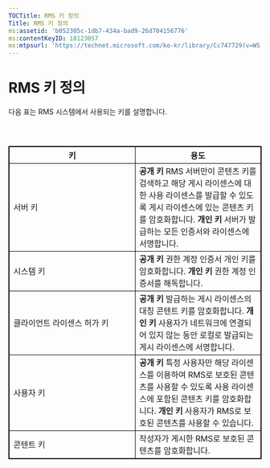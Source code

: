 ```yaml
---
TOCTitle: RMS 키 정의
Title: RMS 키 정의
ms:assetid: 'b052305c-1db7-434a-bad9-26d704156776'
ms:contentKeyID: 18123057
ms:mtpsurl: 'https://technet.microsoft.com/ko-kr/library/Cc747729(v=WS.10)'
---
```


RMS 키 정의
===========

다음 표는 RMS 시스템에서 사용되는 키를 설명합니다.

###  

 
<table style="border:1px solid black;">
<colgroup>
<col width="50%" />
<col width="50%" />
</colgroup>
<thead>
<tr class="header">
<th style="border:1px solid black;" >키</th>
<th style="border:1px solid black;" >용도</th>
</tr>
</thead>
<tbody>
<tr class="odd">
<td style="border:1px solid black;">서버 키</td>
<td style="border:1px solid black;"><strong>공개 키</strong>
RMS 서버만이 콘텐츠 키를 검색하고 해당 게시 라이센스에 대한 사용 라이센스를 발급할 수 있도록 게시 라이센스에 있는 콘텐츠 키를 암호화합니다.
<strong>개인 키</strong>
서버가 발급하는 모든 인증서와 라이센스에 서명합니다.</td>
</tr>
<tr class="even">
<td style="border:1px solid black;">시스템 키</td>
<td style="border:1px solid black;"><strong>공개 키</strong>
권한 계정 인증서 개인 키를 암호화합니다.
<strong>개인 키</strong>
권한 계정 인증서를 해독합니다.</td>
</tr>
<tr class="odd">
<td style="border:1px solid black;">클라이언트 라이센스 허가 키</td>
<td style="border:1px solid black;"><strong>공개 키</strong>
발급하는 게시 라이센스의 대칭 콘텐트 키를 암호화합니다.
<strong>개인 키</strong>
사용자가 네트워크에 연결되어 있지 않는 동안 로컬로 발급되는 게시 라이센스에 서명합니다.</td>
</tr>
<tr class="even">
<td style="border:1px solid black;">사용자 키</td>
<td style="border:1px solid black;"><strong>공개 키</strong>
특정 사용자만 해당 라이센스를 이용하여 RMS로 보호된 콘텐츠를 사용할 수 있도록 사용 라이센스에 포함된 콘텐츠 키를 암호화합니다.
<strong>개인 키</strong>
사용자가 RMS로 보호된 콘텐츠를 사용할 수 있습니다.</td>
</tr>
<tr class="odd">
<td style="border:1px solid black;">콘텐트 키</td>
<td style="border:1px solid black;">작성자가 게시한 RMS로 보호된 콘텐츠를 암호화합니다.</td>
</tr>
</tbody>
</table>
